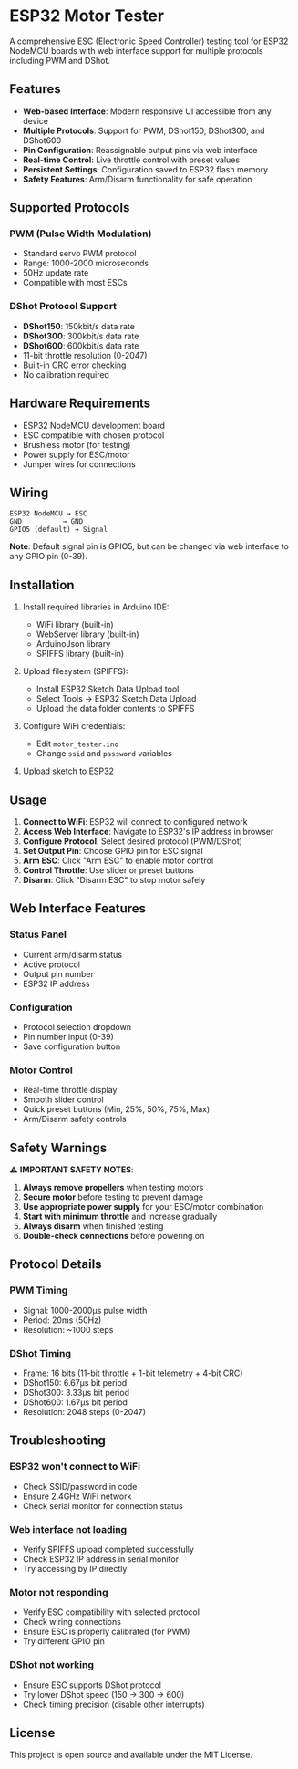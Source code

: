# ESP32 Motor Tester

A comprehensive ESC (Electronic Speed Controller) testing tool for ESP32 NodeMCU boards with web interface support for multiple protocols including PWM and DShot.

## Features

- **Web-based Interface**: Modern responsive UI accessible from any device
- **Multiple Protocols**: Support for PWM, DShot150, DShot300, and DShot600
- **Pin Configuration**: Reassignable output pins via web interface
- **Real-time Control**: Live throttle control with preset values
- **Persistent Settings**: Configuration saved to ESP32 flash memory
- **Safety Features**: Arm/Disarm functionality for safe operation

## Supported Protocols

### PWM (Pulse Width Modulation)
- Standard servo PWM protocol
- Range: 1000-2000 microseconds
- 50Hz update rate
- Compatible with most ESCs

### DShot Protocol Support
- **DShot150**: 150kbit/s data rate
- **DShot300**: 300kbit/s data rate  
- **DShot600**: 600kbit/s data rate
- 11-bit throttle resolution (0-2047)
- Built-in CRC error checking
- No calibration required

## Hardware Requirements

- ESP32 NodeMCU development board
- ESC compatible with chosen protocol
- Brushless motor (for testing)
- Power supply for ESC/motor
- Jumper wires for connections

## Wiring

```
ESP32 NodeMCU → ESC
GND          → GND
GPIO5 (default) → Signal
```

**Note**: Default signal pin is GPIO5, but can be changed via web interface to any GPIO pin (0-39).

## Installation

1. Install required libraries in Arduino IDE:
   - WiFi library (built-in)
   - WebServer library (built-in) 
   - ArduinoJson library
   - SPIFFS library (built-in)

2. Upload filesystem (SPIFFS):
   - Install ESP32 Sketch Data Upload tool
   - Select Tools → ESP32 Sketch Data Upload
   - Upload the data folder contents to SPIFFS

3. Configure WiFi credentials:
   - Edit `motor_tester.ino`
   - Change `ssid` and `password` variables

4. Upload sketch to ESP32

## Usage

1. **Connect to WiFi**: ESP32 will connect to configured network
2. **Access Web Interface**: Navigate to ESP32's IP address in browser
3. **Configure Protocol**: Select desired protocol (PWM/DShot)
4. **Set Output Pin**: Choose GPIO pin for ESC signal
5. **Arm ESC**: Click "Arm ESC" to enable motor control
6. **Control Throttle**: Use slider or preset buttons
7. **Disarm**: Click "Disarm ESC" to stop motor safely

## Web Interface Features

### Status Panel
- Current arm/disarm status
- Active protocol
- Output pin number
- ESP32 IP address

### Configuration
- Protocol selection dropdown
- Pin number input (0-39)
- Save configuration button

### Motor Control
- Real-time throttle display
- Smooth slider control
- Quick preset buttons (Min, 25%, 50%, 75%, Max)
- Arm/Disarm safety controls

## Safety Warnings

⚠️ **IMPORTANT SAFETY NOTES**:

1. **Always remove propellers** when testing motors
2. **Secure motor** before testing to prevent damage
3. **Use appropriate power supply** for your ESC/motor combination
4. **Start with minimum throttle** and increase gradually
5. **Always disarm** when finished testing
6. **Double-check connections** before powering on

## Protocol Details

### PWM Timing
- Signal: 1000-2000μs pulse width
- Period: 20ms (50Hz)
- Resolution: ~1000 steps

### DShot Timing
- Frame: 16 bits (11-bit throttle + 1-bit telemetry + 4-bit CRC)
- DShot150: 6.67μs bit period
- DShot300: 3.33μs bit period  
- DShot600: 1.67μs bit period
- Resolution: 2048 steps (0-2047)

## Troubleshooting

### ESP32 won't connect to WiFi
- Check SSID/password in code
- Ensure 2.4GHz WiFi network
- Check serial monitor for connection status

### Web interface not loading
- Verify SPIFFS upload completed successfully
- Check ESP32 IP address in serial monitor
- Try accessing by IP directly

### Motor not responding
- Verify ESC compatibility with selected protocol
- Check wiring connections
- Ensure ESC is properly calibrated (for PWM)
- Try different GPIO pin

### DShot not working
- Ensure ESC supports DShot protocol
- Try lower DShot speed (150 → 300 → 600)
- Check timing precision (disable other interrupts)

## License

This project is open source and available under the MIT License.